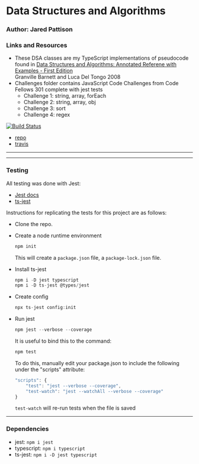 Data Structures and Algorithms
=================================================


### Author: Jared Pattison

### Links and Resources

- These DSA classes are my TypeScript implementations of pseudocode found in [Data Structures and Algorithms: Annotated Referene with Examples - First Edition](http://www.freetechbooks.com/dotnetslackers-p1936.html)  
Granville Barnett and Luca Del Tongo 2008  
- Challenges folder contains JavaScript Code Challenges from Code Fellows 301 complete with jest tests
  - Challenge 1: string, array, forEach
  - Challenge 2: string, array, obj
  - Challenge 3: sort
  - Challenge 4: regex

[![Build Status](https://travis-ci.com/jaredpattison/dsa.svg?branch=master)](https://travis-ci.com/jaredpattison/dsa)

* [repo](https://github.com/jaredpattison/dsa)
* [travis](https://travis-ci.com/jaredpattison/dsa)


--- 

---


### Testing
All testing was done with Jest: 
* [Jest docs](https://jestjs.io/docs/en/getting-started)
* [ts-jest](https://www.npmjs.com/package/ts-jest)  

Instructions for replicating the tests for this project are as follows:

* Clone the repo.
* Create a node runtime environment

    ```JavaScript
    npm init
    ```
    This will create a `package.json` file, a `package-lock.json` file.

* Install ts-jest

    ```JavaScript
    npm i -D jest typescript
    npm i -D ts-jest @types/jest
    ```

* Create config

    ```JavaScript
    npx ts-jest config:init
    ```

* Run jest
    ```JavaScript
    npm jest --verbose --coverage
    ```
    It is useful to bind this to the command:
    ```JavaScript
    npm test
    ```
    To do this, manually edit your package.json to include the following under the "scripts" attribute:
    ```Javascript
    "scripts": {
        "test": "jest --verbose --coverage",
        "test-watch": "jest --watchAll --verbose --coverage"
    }
    ```
    `test-watch` will re-run tests when the file is saved
---

### Dependencies

* jest: `npm i jest`
* typescript: `npm i typescript`
* ts-jest: `npm i -D jest typescript`
